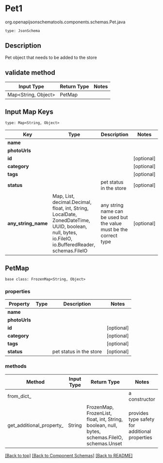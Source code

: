 # Pet1
org.openapijsonschematools.components.schemas.Pet.java
```
type: JsonSchema
```

## Description
Pet object that needs to be added to the store

## validate method
| Input Type | Return Type | Notes |
| ---------- | ----------- | ----- |
| Map<String, Object> | PetMap | |

## Input Map Keys
```
type: Map<String, Object>
```
Key | Type |  Description | Notes
------------ | ------------- | ------------- | -------------
**name** |  |  |
**photoUrls** |  |  |
**id** |  |  | [optional]
**category** |  |  | [optional]
**tags** |  |  | [optional]
**status** |  | pet status in the store | [optional]
**any_string_name** | Map, List, decimal.Decimal, float, int, String, LocalDate, ZonedDateTime, UUID, boolean, null, bytes, io.FileIO, io.BufferedReader, schemas.FileIO | any string name can be used but the value must be the correct type | [optional]

## PetMap
```
base class: FrozenMap<String, Object>

```

### properties
Property | Type | Description | Notes
-------- | ---- | ----------- | -----
**name** |  |  |
**photoUrls** |  |  |
**id** |  |  | [optional]
**category** |  |  | [optional]
**tags** |  |  | [optional]
**status** |  | pet status in the store | [optional]

### methods
Method | Input Type | Return Type | Notes
------ | ---------- | ----------- | ------
from_dict_ |  |  | a constructor
get_additional_property_ | String | FrozenMap, FrozenList, float, int, String, boolean, null, bytes, schemas.FileIO, schemas.Unset | provides type safety for additional properties



[[Back to top]](#top) [[Back to Component Schemas]](../../../README.md#Component-Schemas) [[Back to README]](../../../README.md)
